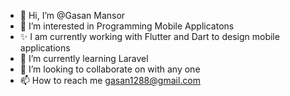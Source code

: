 - 👋 Hi, I’m @Gasan Mansor
- 👀 I’m interested in Programming Mobile Applicatons
- ✨ I am currently working with Flutter and Dart to design mobile applications
- 🌱 I’m currently learning Laravel
- 💞️ I’m looking to collaborate on with any one
- 📫 How to reach me gasan1288@gmail.com

<!---
Gasan33/Gasan33 is a ✨ special ✨ repository because its `README.md` (this file) appears on your GitHub profile.
You can click the Preview link to take a look at your changes.
--->
